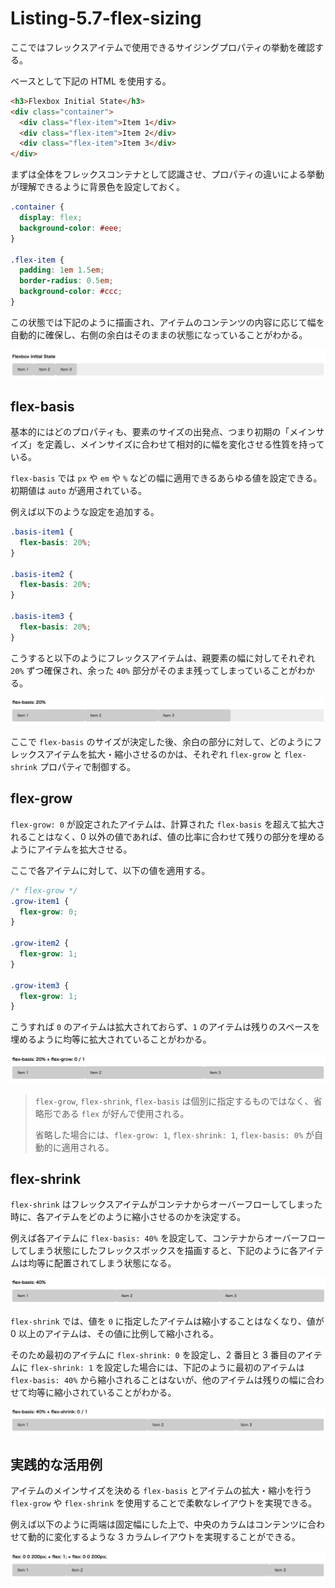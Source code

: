 # Listing-5.7-flex-sizing

ここではフレックスアイテムで使用できるサイジングプロパティの挙動を確認する。

ベースとして下記の HTML を使用する。

```html
<h3>Flexbox Initial State</h3>
<div class="container">
  <div class="flex-item">Item 1</div>
  <div class="flex-item">Item 2</div>
  <div class="flex-item">Item 3</div>
</div>
```

まずは全体をフレックスコンテナとして認識させ、プロパティの違いによる挙動が理解できるように背景色を設定しておく。

```css
.container {
  display: flex;
  background-color: #eee;
}

.flex-item {
  padding: 1em 1.5em;
  border-radius: 0.5em;
  background-color: #ccc;
}
```

この状態では下記のように描画され、アイテムのコンテンツの内容に応じて幅を自動的に確保し、右側の余白はそのままの状態になっていることがわかる。

![](assets/2021-10-24-19-43-51.png)

## flex-basis

基本的にはどのプロパティも、要素のサイズの出発点、つまり初期の「メインサイズ」を定義し、メインサイズに合わせて相対的に幅を変化させる性質を持っている。

`flex-basis` では `px` や `em` や `%` などの幅に適用できるあらゆる値を設定できる。初期値は `auto` が適用されている。

例えば以下のような設定を追加する。

```css
.basis-item1 {
  flex-basis: 20%;
}

.basis-item2 {
  flex-basis: 20%;
}

.basis-item3 {
  flex-basis: 20%;
}
```

こうすると以下のようにフレックスアイテムは、親要素の幅に対してそれぞれ `20%` ずつ確保され、余った `40%` 部分がそのまま残ってしまっていることがわかる。

![](assets/2021-10-24-19-47-39.png)

ここで `flex-basis` のサイズが決定した後、余白の部分に対して、どのようにフレックスアイテムを拡大・縮小させるのかは、それぞれ `flex-grow` と `flex-shrink` プロパティで制御する。

## flex-grow

`flex-grow: 0` が設定されたアイテムは、計算された `flex-basis` を超えて拡大されることはなく、0 以外の値であれば、値の比率に合わせて残りの部分を埋めるようにアイテムを拡大させる。

ここで各アイテムに対して、以下の値を適用する。

```css
/* flex-grow */
.grow-item1 {
  flex-grow: 0;
}

.grow-item2 {
  flex-grow: 1;
}

.grow-item3 {
  flex-grow: 1;
}
```

こうすれば `0` のアイテムは拡大されておらず、`1` のアイテムは残りのスペースを埋めるように均等に拡大されていることがわかる。

![](assets/2021-10-24-19-53-17.png)

> `flex-grow`, `flex-shrink`, `flex-basis` は個別に指定するものではなく、省略形である `flex` が好んで使用される。
>
> 省略した場合には、`flex-grow: 1`, `flex-shrink: 1`, `flex-basis: 0%` が自動的に適用される。

## flex-shrink

`flex-shrink` はフレックスアイテムがコンテナからオーバーフローしてしまった時に、各アイテムをどのように縮小させるのかを決定する。

例えば各アイテムに `flex-basis: 40%` を設定して、コンテナからオーバーフローしてしまう状態にしたフレックスボックスを描画すると、下記のように各アイテムは均等に配置されてしまう状態になる。

![](assets/2021-10-24-20-00-13.png)

`flex-shrink` では、値を `0` に指定したアイテムは縮小することはなくなり、値が 0 以上のアイテムは、その値に比例して縮小される。

そのため最初のアイテムに `flex-shrink: 0` を設定し、2 番目と 3 番目のアイテムに `flex-shrink: 1` を設定した場合には、下記のように最初のアイテムは `flex-basis: 40%` から縮小されることはないが、他のアイテムは残りの幅に合わせて均等に縮小されていることがわかる。

![](assets/2021-10-24-20-00-31.png)

## 実践的な活用例

アイテムのメインサイズを決める `flex-basis` とアイテムの拡大・縮小を行う `flex-grow` や `flex-shrink` を使用することで柔軟なレイアウトを実現できる。

例えば以下のように両端は固定幅にした上で、中央のカラムはコンテンツに合わせて動的に変化するような 3 カラムレイアウトを実現することができる。

![](assets/2021-10-24-20-24-36.png)
